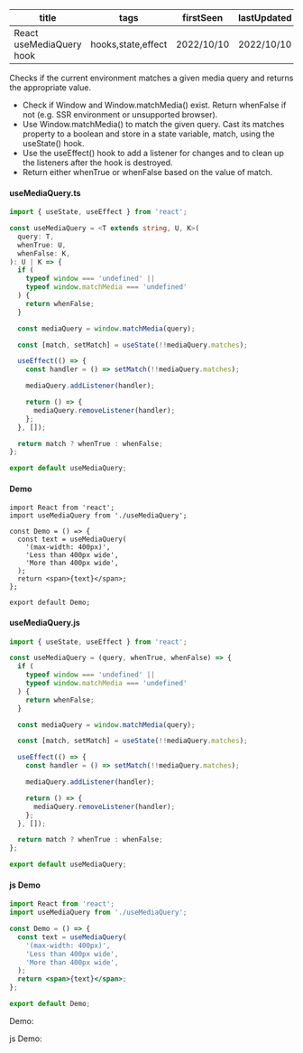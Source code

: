 | title                    | tags               | firstSeen  | lastUpdated |
| ------------------------ | ------------------ | ---------- | ----------- |
| React useMediaQuery hook | hooks,state,effect | 2022/10/10 | 2022/10/10  |

Checks if the current environment matches a given media query and returns the appropriate value.

- Check if Window and Window.matchMedia() exist. Return whenFalse if not (e.g. SSR environment or unsupported browser).
- Use Window.matchMedia() to match the given query. Cast its matches property to a boolean and store in a state variable, match, using the useState() hook.
- Use the useEffect() hook to add a listener for changes and to clean up the listeners after the hook is destroyed.
- Return either whenTrue or whenFalse based on the value of match.

#### useMediaQuery.ts

```ts
import { useState, useEffect } from 'react';

const useMediaQuery = <T extends string, U, K>(
  query: T,
  whenTrue: U,
  whenFalse: K,
): U | K => {
  if (
    typeof window === 'undefined' ||
    typeof window.matchMedia === 'undefined'
  ) {
    return whenFalse;
  }

  const mediaQuery = window.matchMedia(query);

  const [match, setMatch] = useState(!!mediaQuery.matches);

  useEffect(() => {
    const handler = () => setMatch(!!mediaQuery.matches);

    mediaQuery.addListener(handler);

    return () => {
      mediaQuery.removeListener(handler);
    };
  }, []);

  return match ? whenTrue : whenFalse;
};

export default useMediaQuery;
```

#### Demo

```tsx | pure
import React from 'react';
import useMediaQuery from './useMediaQuery';

const Demo = () => {
  const text = useMediaQuery(
    '(max-width: 400px)',
    'Less than 400px wide',
    'More than 400px wide',
  );
  return <span>{text}</span>;
};

export default Demo;
```

#### useMediaQuery.js

```js
import { useState, useEffect } from 'react';

const useMediaQuery = (query, whenTrue, whenFalse) => {
  if (
    typeof window === 'undefined' ||
    typeof window.matchMedia === 'undefined'
  ) {
    return whenFalse;
  }

  const mediaQuery = window.matchMedia(query);

  const [match, setMatch] = useState(!!mediaQuery.matches);

  useEffect(() => {
    const handler = () => setMatch(!!mediaQuery.matches);

    mediaQuery.addListener(handler);

    return () => {
      mediaQuery.removeListener(handler);
    };
  }, []);

  return match ? whenTrue : whenFalse;
};

export default useMediaQuery;
```

#### js Demo

```jsx | pure
import React from 'react';
import useMediaQuery from './useMediaQuery';

const Demo = () => {
  const text = useMediaQuery(
    '(max-width: 400px)',
    'Less than 400px wide',
    'More than 400px wide',
  );
  return <span>{text}</span>;
};

export default Demo;
```

Demo:

<code src="./Demo.tsx"></code>

js Demo:

<code src="./js/Demo.jsx"></code>
